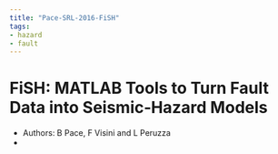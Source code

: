 ```yaml
---
title: "Pace-SRL-2016-FiSH"
tags:
- hazard
- fault
---
```


# FiSH: MATLAB Tools to Turn Fault Data into Seismic‐Hazard Models
- Authors: B Pace, F Visini and L Peruzza
-